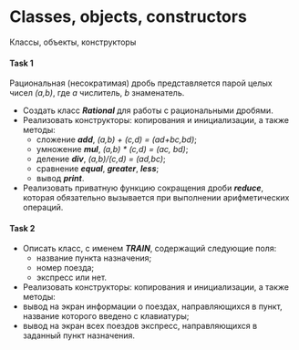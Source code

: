 # Classes, objects, constructors
Классы, объекты, конструкторы

#### Task 1
Рациональная (несократимая) дробь представляется парой целых чисел *(a,b)*, где *a* числитель, *b* знаменатель. 
* Создать класс ***Rational*** для работы с рациональными дробями. 
* Реализовать конструкторы:   копирования и инициализации, а также методы:
  * сложение ***add***, *(a,b) + (c,d) = (ad+bc,bd)*;
  * умножение ***mul***, *(a,b) * (c,d) = (ac, bd)*;
  * деление ***div***, *(a,b)/(c,d) = (ad,bc)*;
  * сравнение ***equal***, ***greater***, ***less***;
  * вывод ***print***.
* Реализовать приватную функцию сокращения дроби ***reduce***, которая обязательно вызывается при выполнении арифметических операций.

#### Task 2
* Описать класс, с именем ***TRAIN***, содержащий следующие поля: 
  * название пункта назначения; 
  * номер поезда; 
  *	экспресс или нет.
*	Реализовать  конструкторы:  копирования и инициализации, а также методы:
  *	вывод на экран информации о поездах, направляющихся в пункт, название которого введено с клавиатуры; 
  *	вывод на экран всех поездов экспресс, направляющихся в заданный пункт назначения.